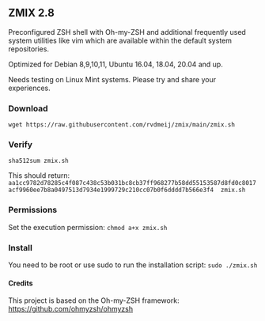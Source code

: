 ## ZMIX 2.8
Preconfigured ZSH shell with Oh-my-ZSH and additional frequently used system utilities like vim which are available 
within the default system repositories.

Optimized for Debian 8,9,10,11, Ubuntu 16.04, 18.04, 20.04 and up. 

Needs testing on Linux Mint systems. Please try and share your experiences.

### Download
```wget https://raw.githubusercontent.com/rvdmeij/zmix/main/zmix.sh```

### Verify
```sha512sum zmix.sh```

This should return:
```aa1cc9782d78285c4f087c438c53b031bc8cb37ff968277b58dd55153587d8fd0c8017acf9960ee7b8a0497513d7934e1999729c210cc07b0f6dddd7b566e3f4  zmix.sh```

### Permissions
Set the execution permission:
``chmod a+x zmix.sh``

### Install
You need to be root or use sudo to run the installation script:
``sudo ./zmix.sh``

#### Credits 
This project is based on the Oh-my-ZSH framework: https://github.com/ohmyzsh/ohmyzsh
